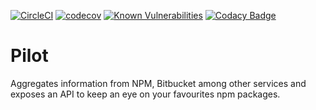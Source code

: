 [![CircleCI](https://circleci.com/gh/singuerinc/pilot/tree/master.svg?style=svg)](https://circleci.com/gh/singuerinc/pilot/tree/master) [![codecov](https://codecov.io/gh/singuerinc/pilot/branch/master/graph/badge.svg)](https://codecov.io/gh/singuerinc/pilot) [![Known Vulnerabilities](https://snyk.io/test/github/singuerinc/pilot/badge.svg)](https://snyk.io/test/github/singuerinc/pilot) [![Codacy Badge](https://api.codacy.com/project/badge/Grade/4edfb51bc7584da8b1787274b1ba70e5)](https://www.codacy.com/app/nahuel.scotti/pilot)

# Pilot

Aggregates information from NPM, Bitbucket among other services and exposes an API to keep an eye on your favourites npm packages.
